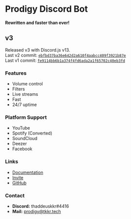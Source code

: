# Prodigy Discord Bot
**Rewritten and faster than ever!**

## v3
Released v3 with Discord.js v13.  
Last v2 commit: [`ebfbd37ba36e642d2a610f4aabcc409f3921b87e`](https://github.com/riekkr/Prodigy/commits/ebfbd37ba36e642d2a610f4aabcc409f3921b87e)   
Last v1 commit: [`fe9114bb6b1a374f4fd6ada2a1f65702c40eb3fd`](https://github.com/riekkr/Prodigy/commits/fe9114bb6b1a374f4fd6ada2a1f65702c40eb3fd)  


### Features
- Volume control
- Filters
- Live streams
- Fast
- 24/7 uptime

### Platform Support
- YouTube
- Spotify (Converted)
- SoundCloud
- Deezer
- Facebook

### Links
- [Documentation](https://docs.prdg.tk)
- [Invite](https://discord.com/api/oauth2/authorize?client_id=823090420338524161&permissions=8&scope=bot%20applications.commands)
- [GitHub](https://github.com/riekkr/Prodigy)

### Contact
- **Discord:** thaddeuskkr#4416
- **Mail:** prodigy@tkkr.tech
